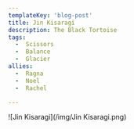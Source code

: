 ```yaml
---
templateKey: 'blog-post'
title: Jin Kisaragi
description: The Black Tortoise
tags:
  -  Scissors
  -  Balance
  -  Glacier
allies:
  -  Ragna
  -  Noel
  -  Rachel

---
```

![Jin Kisaragi](/img/Jin Kisaragi.png)
